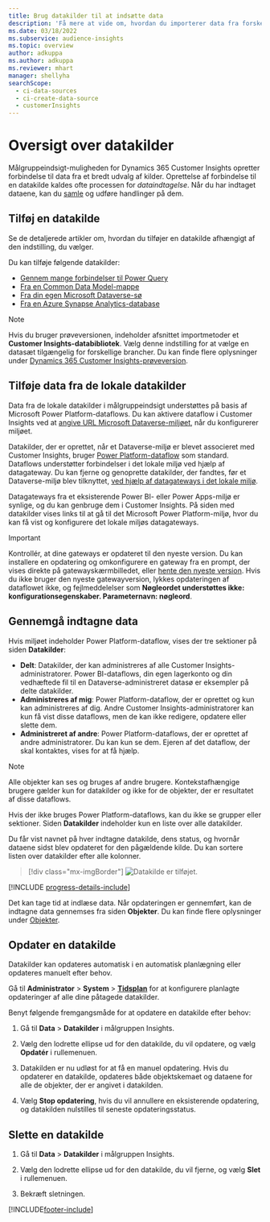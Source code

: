 ```yaml
---
title: Brug datakilder til at indsætte data
description: 'Få mere at vide om, hvordan du importerer data fra forskellige kilder.'
ms.date: 03/18/2022
ms.subservice: audience-insights
ms.topic: overview
author: adkuppa
ms.author: adkuppa
ms.reviewer: mhart
manager: shellyha
searchScope:
  - ci-data-sources
  - ci-create-data-source
  - customerInsights
---
```


# <a name="data-sources-overview"></a>Oversigt over datakilder



Målgruppeindsigt-muligheden for Dynamics 365 Customer Insights opretter forbindelse til data fra et bredt udvalg af kilder. Oprettelse af forbindelse til en datakilde kaldes ofte processen for *dataindtagelse*. Når du har indtaget dataene, kan du [samle](data-unification.md) og udføre handlinger på dem.

## <a name="add-a-data-source"></a>Tilføj en datakilde

Se de detaljerede artikler om, hvordan du tilføjer en datakilde afhængigt af den indstilling, du vælger.

Du kan tilføje følgende datakilder:

- [Gennem mange forbindelser til Power Query](connect-power-query.md)
- [Fra en Common Data Model-mappe](connect-common-data-model.md)
- [Fra din egen Microsoft Dataverse-sø](connect-dataverse-managed-lake.md)
- [Fra en Azure Synapse Analytics-database](connect-synapse.md)

> [!NOTE]
> Hvis du bruger prøveversionen, indeholder afsnittet importmetoder et **Customer Insights-databibliotek**. Vælg denne indstilling for at vælge en datasæt tilgængelig for forskellige brancher. Du kan finde flere oplysninger under [Dynamics 365 Customer Insights-prøveversion](../trial-signup.md).

## <a name="add-data-from-on-premises-data-sources"></a>Tilføje data fra de lokale datakilder

Data fra de lokale datakilder i målgruppeindsigt understøttes på basis af Microsoft Power Platform-dataflows. Du kan aktivere dataflow i Customer Insights ved at [angive URL Microsoft Dataverse-miljøet](create-environment.md), når du konfigurerer miljøet.

Datakilder, der er oprettet, når et Dataverse-miljø er blevet associeret med Customer Insights, bruger [Power Platform-dataflow](/power-query/dataflows/overview-dataflows-across-power-platform-dynamics-365) som standard. Dataflows understøtter forbindelser i det lokale miljø ved hjælp af datagateway. Du kan fjerne og genoprette datakilder, der fandtes, før et Dataverse-miljø blev tilknyttet, [ved hjælp af datagateways i det lokale miljø](/data-integration/gateway/service-gateway-app).

Datagateways fra et eksisterende Power BI- eller Power Apps-miljø er synlige, og du kan genbruge dem i Customer Insights. På siden med datakilder vises links til at gå til det Microsoft Power Platform-miljø, hvor du kan få vist og konfigurere det lokale miljøs datagateways.

> [!IMPORTANT]
> Kontrollér, at dine gateways er opdateret til den nyeste version. Du kan installere en opdatering og omkonfigurere en gateway fra en prompt, der vises direkte på gatewayskærmbilledet, eller [hente den nyeste version](https://powerapps.microsoft.com/downloads/). Hvis du ikke bruger den nyeste gatewayversion, lykkes opdateringen af dataflowet ikke, og fejlmeddelelser som **Nøgleordet understøttes ikke: konfigurationsegenskaber. Parameternavn: nøgleord**.

## <a name="review-ingested-data"></a>Gennemgå indtagne data
Hvis miljøet indeholder Power Platform-dataflow, vises der tre sektioner på siden **Datakilder**: 
- **Delt**: Datakilder, der kan administreres af alle Customer Insights-administratorer. Power BI-dataflows, din egen lagerkonto og din vedhæftede fil til en Dataverse-administreret datasø er eksempler på delte datakilder.
- **Administreres af mig**: Power Platform-dataflow, der er oprettet og kun kan administreres af dig. Andre Customer Insights-administratorer kan kun få vist disse dataflows, men de kan ikke redigere, opdatere eller slette dem.
- **Administreret af andre**: Power Platform-dataflows, der er oprettet af andre administratorer. Du kan kun se dem. Ejeren af det dataflow, der skal kontaktes, vises for at få hjælp.
> [!NOTE]
> Alle objekter kan ses og bruges af andre brugere. Kontekstafhængige brugere gælder kun for datakilder og ikke for de objekter, der er resultatet af disse dataflows.

Hvis der ikke bruges Power Platform-dataflows, kan du ikke se grupper eller sektioner. Siden **Datakilder** indeholder kun en liste over alle datakilder.

Du får vist navnet på hver indtagne datakilde, dens status, og hvornår dataene sidst blev opdateret for den pågældende kilde. Du kan sortere listen over datakilder efter alle kolonner.

> [!div class="mx-imgBorder"]
> ![Datakilde er tilføjet.](media/configure-data-datasource-added.png "Tilføjet datakilde")

[!INCLUDE [progress-details-include](../includes/progress-details-pane.md)]

Det kan tage tid at indlæse data. Når opdateringen er gennemført, kan de indtagne data gennemses fra siden **Objekter**. Du kan finde flere oplysninger under [Objekter](entities.md).

## <a name="refresh-a-data-source"></a>Opdater en datakilde

Datakilder kan opdateres automatisk i en automatisk planlægning eller opdateres manuelt efter behov. 

Gå til **Administrator** > **System** > [**Tidsplan**](system.md#schedule-tab) for at konfigurere planlagte opdateringer af alle dine påtagede datakilder.

Benyt følgende fremgangsmåde for at opdatere en datakilde efter behov:

1. Gå til **Data** > **Datakilder** i målgruppen Insights.

2. Vælg den lodrette ellipse ud for den datakilde, du vil opdatere, og vælg **Opdatér** i rullemenuen.

3. Datakilden er nu udløst for at få en manuel opdatering. Hvis du opdaterer en datakilde, opdateres både objektskemaet og dataene for alle de objekter, der er angivet i datakilden.

4. Vælg **Stop opdatering**, hvis du vil annullere en eksisterende opdatering, og datakilden nulstilles til seneste opdateringsstatus.

## <a name="delete-a-data-source"></a>Slette en datakilde

1. Gå til **Data** > **Datakilder** i målgruppen Insights.

2. Vælg den lodrette ellipse ud for den datakilde, du vil fjerne, og vælg **Slet** i rullemenuen.

3. Bekræft sletningen.


[!INCLUDE[footer-include](../includes/footer-banner.md)]
